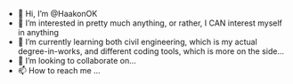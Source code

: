 - 👋 Hi, I’m @HaakonOK
- 👀 I’m interested in pretty much anything, or rather, I CAN interest myself in anything
- 🌱 I’m currently learning both civil engineering, which is my actual degree-in-works, and different coding tools, which is more on the side...
- 💞️ I’m looking to collaborate on...
- 📫 How to reach me ...

<!---
HaakonOK/HaakonOK is a ✨ special ✨ repository because its `README.md` (this file) appears on your GitHub profile.
You can click the Preview link to take a look at your changes.
--->
